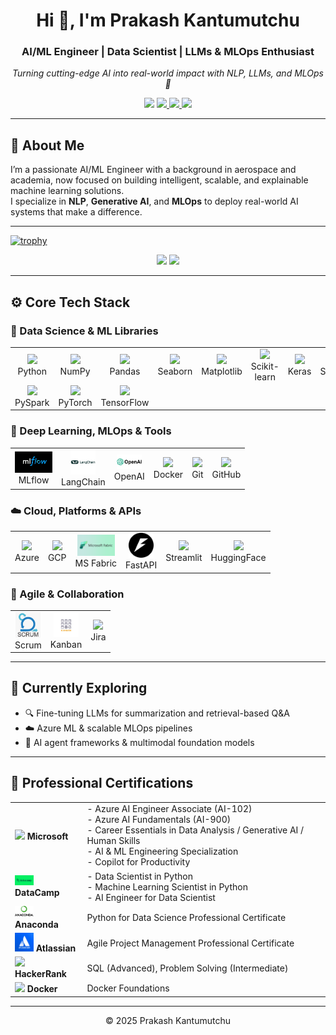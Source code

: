 <h1 align="center">Hi 👋, I'm Prakash Kantumutchu</h1>
<h3 align="center">AI/ML Engineer | Data Scientist | LLMs & MLOps Enthusiast</h3>
<p align="center"><i>Turning cutting-edge AI into real-world impact with NLP, LLMs, and MLOps 🚀</i></p>

<p align="center">
  <img src="https://img.shields.io/badge/-Kolkata,%20India-blue?style=flat-square&logo=google-maps" />
  <a href="mailto:k.prakashofficial@gmail.com">
    <img src="https://img.shields.io/badge/Email-k.prakashofficial@gmail.com-red?style=flat-square&logo=gmail" />
  </a>
  <a href="https://www.linkedin.com/in/prakash-kantumutchu/">
    <img src="https://img.shields.io/badge/LinkedIn-Prakash%20Kantumutchu-blue?style=flat-square&logo=linkedin" />
  </a>
  <a href="https://www.datacamp.com/portfolio/kprakashofficial">
    <img src="https://img.shields.io/badge/DataCamp-Portfolio-success?style=flat-square&logo=datacamp" />
  </a>
</p>

---

## 🧬 About Me

I’m a passionate AI/ML Engineer with a background in aerospace and academia, now focused on building intelligent, scalable, and explainable machine learning solutions.  
I specialize in **NLP**, **Generative AI**, and **MLOps** to deploy real-world AI systems that make a difference.

---

[![trophy](https://github-profile-trophy.vercel.app/?username=kpdagrt22&theme=juicyfresh)](https://github.com/ryo-ma/github-profile-trophy)

<p align="center">
  <img src="https://komarev.com/ghpvc/?username=kprakashofficial&label=Visitors&style=flat-square&color=blue" />
  <img src="https://badgen.net/badge/experience/3+yrs/green?icon=terminal" />
</p>

---

## ⚙️ Core Tech Stack

### 🧪 Data Science & ML Libraries

<table>
  <tr>
    <td align="center"><img src="https://cdn.jsdelivr.net/gh/devicons/devicon/icons/python/python-original.svg" width="40"/><br/>Python</td>
    <td align="center"><img src="https://cdn.jsdelivr.net/gh/devicons/devicon/icons/numpy/numpy-original.svg" width="40"/><br/>NumPy</td>
    <td align="center"><img src="https://cdn.jsdelivr.net/gh/devicons/devicon/icons/pandas/pandas-original.svg" width="40"/><br/>Pandas</td>
    <td align="center"><img src="https://seaborn.pydata.org/_static/logo-wide-lightbg.svg" width="70"/><br/>Seaborn</td>
    <td align="center"><img src="https://matplotlib.org/_static/images/logo2.svg" width="70"/><br/>Matplotlib</td>
    <td align="center"><img src="https://scikit-learn.org/stable/_static/scikit-learn-logo-small.png" width="40"/><br/>Scikit-learn</td>
    <td align="center"><img src="https://upload.wikimedia.org/wikipedia/commons/a/ae/Keras_logo.svg" width="40"/><br/>Keras</td>
    <td align="center"><img src="https://upload.wikimedia.org/wikipedia/commons/b/b2/Scipy_logo_blue.svg" width="40"/><br/>SciPy</td>
    <td align="center"><img src="https://upload.wikimedia.org/wikipedia/commons/8/88/SpaCy_logo.svg" width="60"/><br/>spaCy</td>
  </tr>
  <tr>
    <td align="center"><img src="https://upload.wikimedia.org/wikipedia/commons/f/f3/Apache_Spark_logo.svg" width="40"/><br/>PySpark</td>
    <td align="center"><img src="https://pytorch.org/assets/images/pytorch-logo.png" width="40"/><br/>PyTorch</td>
    <td align="center"><img src="https://upload.wikimedia.org/wikipedia/commons/2/2d/Tensorflow_logo.svg" width="40"/><br/>TensorFlow</td>
  </tr>
</table>

### 🧠 Deep Learning, MLOps & Tools

<table>
  <tr>
    <td align="center"><img src="assets/logos/MLflow-logo-final-black.png" width="60"/><br/>MLflow</td>
    <td align="center"><img src="assets/logos/langchain.png" width="40"/><br/>LangChain</td>
    <td align="center"><img src="assets/logos/openAI.png" width="40"/><br/>OpenAI</td>
    <td align="center"><img src="https://cdn.jsdelivr.net/gh/devicons/devicon/icons/docker/docker-original.svg" width="40"/><br/>Docker</td>
    <td align="center"><img src="https://cdn.jsdelivr.net/gh/devicons/devicon/icons/git/git-original.svg" width="40"/><br/>Git</td>
    <td align="center"><img src="https://cdn.jsdelivr.net/gh/devicons/devicon/icons/github/github-original.svg" width="40"/><br/>GitHub</td>
  </tr>
</table>

### ☁️ Cloud, Platforms & APIs

<table>
  <tr>
    <td align="center"><img src="https://cdn.jsdelivr.net/gh/devicons/devicon/icons/azure/azure-original.svg" width="40"/><br/>Azure</td>
    <td align="center"><img src="https://cloud.google.com/_static/cloud/images/social-icon-google-cloud-1200-630.png" width="60"/><br/>GCP</td>
    <td align="center"><img src="assets/logos/microsoft fabrix.png" width="60"/><br/>MS Fabric</td>
    <td align="center"><img src="https://raw.githubusercontent.com/simple-icons/simple-icons/develop/icons/fastapi.svg" width="40"/><br/>FastAPI</td>
    <td align="center"><img src="https://streamlit.io/images/brand/streamlit-logo-primary-colormark-darktext.png" width="60"/><br/>Streamlit</td>
    <td align="center"><img src="https://huggingface.co/front/assets/huggingface_logo-noborder.svg" width="40"/><br/>HuggingFace</td>
  </tr>
</table>

### 🧽 Agile & Collaboration

<table>
  <tr>
    <td align="center"><img src="assets/logos/scrum.png" width="40"/><br/>Scrum</td>
    <td align="center"><img src="assets/logos/kanban.jpg" width="40"/><br/>Kanban</td>
    <td align="center"><img src="https://cdn.worldvectorlogo.com/logos/jira-1.svg" width="40"/><br/>Jira</td>
  </tr>
</table>

---

## 🚀 Currently Exploring

* 🔍 Fine-tuning LLMs for summarization and retrieval-based Q&A  
* ☁️ Azure ML & scalable MLOps pipelines  
* 🧠 AI agent frameworks & multimodal foundation models  

---

## 🏅 Professional Certifications

<table>
  <tr>
    <td><img src="https://upload.wikimedia.org/wikipedia/commons/4/44/Microsoft_logo.svg" width="30"/> <b>Microsoft</b></td>
    <td>
      - Azure AI Engineer Associate (AI-102)<br/>
      - Azure AI Fundamentals (AI-900)<br/>
      - Career Essentials in Data Analysis / Generative AI / Human Skills<br/>
      - AI & ML Engineering Specialization<br/>
      - Copilot for Productivity
    </td>
  </tr>
  <tr>
    <td><img src="assets/logos/datacamp.png" width="30"/> <b>DataCamp</b></td>
    <td>
      - Data Scientist in Python<br/>
      - Machine Learning Scientist in Python<br/>
      - AI Engineer for Data Scientist
    </td>
  </tr>
  <tr>
    <td><img src="assets/logos/anaconda.jpg" width="30"/> <b>Anaconda</b></td>
    <td>Python for Data Science Professional Certificate</td>
  </tr>
  <tr>
    <td><img src="assets/logos/atlassian.jpg" width="30"/> <b>Atlassian</b></td>
    <td>Agile Project Management Professional Certificate</td>
  </tr>
  <tr>
    <td><img src="https://upload.wikimedia.org/wikipedia/commons/6/65/HackerRank_logo.png" width="30"/> <b>HackerRank</b></td>
    <td>SQL (Advanced), Problem Solving (Intermediate)</td>
  </tr>
  <tr>
    <td><img src="https://cdn.jsdelivr.net/gh/devicons/devicon/icons/docker/docker-original.svg" width="30"/> <b>Docker</b></td>
    <td>Docker Foundations</td>
  </tr>
</table>

---

<p align="center">© 2025 Prakash Kantumutchu</p>
